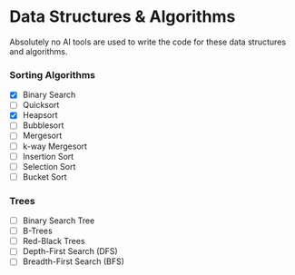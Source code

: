 # Data Structures & Algorithms
Absolutely no AI tools are used to write the code for these data structures and algorithms.
### Sorting Algorithms
- [x] Binary Search
- [ ] Quicksort
- [x] Heapsort
- [ ] Bubblesort
- [ ] Mergesort
- [ ] k-way Mergesort
- [ ] Insertion Sort
- [ ] Selection Sort
- [ ] Bucket Sort

### Trees
- [ ] Binary Search Tree
- [ ] B-Trees
- [ ] Red-Black Trees
- [ ] Depth-First Search (DFS)
- [ ] Breadth-First Search (BFS)
